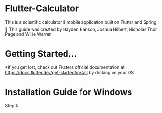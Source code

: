# Flutter-Calculator
This is a scientific calculator 🖩 mobile application built on Flutter and Spring 📱
This guide was created by Hayden Hanson, Joshua Hilbert, Nicholas Thor Page and Willie Warren

# Getting Started...
*If you get lost, check out Flutters official documentation at https://docs.flutter.dev/get-started/install by clicking on your OS

# Installation Guide for Windows

Step 1: 
